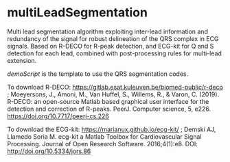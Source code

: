 # multiLeadSegmentation
Multi lead segmentation algorithm exploiting inter-lead information and redundancy of the signal for robust delineation of the QRS complex in ECG signals. Based on R-DECO for R-peak detection, and ECG-kit for Q and S detection for each lead, combined with post-processing rules for multi-lead extension.

*demoScript* is the template to use the QRS segmentation codes.

To download R-DECO: https://gitlab.esat.kuleuven.be/biomed-public/r-deco ; Moeyersons, J., Amoni, M., Van Huffel, S., Willems, R., & Varon, C. (2019). R-DECO: an open-source Matlab based graphical user interface for the detection and correction of R-peaks. PeerJ. Computer science, 5, e226. https://doi.org/10.7717/peerj-cs.226

To download the ECG-kit: https://marianux.github.io/ecg-kit/ ; Demski AJ, Llamedo Soria M. ecg-kit a Matlab Toolbox for Cardiovascular Signal Processing. Journal of Open Research Software. 2016;4(1):e8. DOI: http://doi.org/10.5334/jors.86

